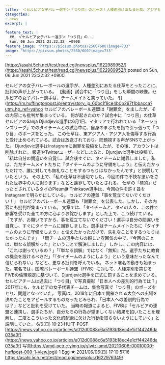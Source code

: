 ```yaml
---
title:  ＜セルビア女子バレー選手＞「つり目」のポーズ！人種差別にあたる仕草、アジア系を侮辱する行為だが「単なる誤解」と説明...★3  
categories:
- news
excerpt: |
  
feature_text: |
  ##  ＜セルビア女子バレー選手＞「つり目」の...
  Sun, 06 Jun 2021 23:32:32  +0900
feature_image: "https://picsum.photos/2560/600?image=733"
image: "https://picsum.photos/2560/600?image=733"
---
```


[https://asahi.5ch.net/test/read.cgi/newsplus/1622989952/](https://asahi.5ch.net/test/read.cgi/newsplus/1622989952/)
posted on Sun, 06 Jun 2021 23:32:32  +0900

<!--more-->

セルビアの女子バレーボールの選手が、人種差別にあたる仕草をとったことに、批判の声が上がっている。 【動画】試合中に「つり目」をした瞬間の映像。セルビアの女子バレー選手は、チームメイトと笑っていた。 ![](https://m.huffingtonpost.jp/entry/story_jp_60bc1f9ce4b0b297f1bbacca?utm_hp_ref=yahoo セルビアのバレーボール連盟は「謝罪文」を出したが、その内容にも批判が集まっている。 何が起きたのか？試合中に「つり目」の仕草 セルビアのSanja Djurdjevic選手は6月1日、イタリアで行われている「ネーションズリーグ」でのタイチームとの試合中に、自身のまぶたを指で引っ張って「つり目」のポーズをとった。 この仕草は、東アジア人・アジア人を侮辱する行為と受け止められている。試合は放送されており、問題視する声がSNSで上がった。 Djurdjevic選手はInstagramに謝罪を投稿をしたが、その後、アカウントは削除された。 報道やTwitterユーザーなどによると、Djurdjevic選手は投稿で、「私は自分の間違いを自覚し、試合後すぐに、タイチームに謝罪しました。私は、ただチームメイトたちに『タイチームのように守備をしよう』と伝えたかっただけで、誰に対しても無礼なことをするつもりはなかったんです」と説明していたという。 その上で、「私の仕草は不適切でした。今回の件で不快な思いをされた世界中の人に謝ります」などと謝罪していたとされる。 仕草の「標的」だったとされているタイのPleumjit Thinkaow選手は、今回の件を許す旨をInstagramで明らかにしている。 セルビアの連盟「事を荒立てないでください！」 セルビアのバレーボール連盟も「謝罪文」を公表した。しかし、その内容にも批判が集まっている。 文章では、「タイチームと、タイの人々、この件で影響を受けた全ての方に心よりお詫びします」とした上で、こう続けている。 「ですが、お願いですから、事を荒立てないでください！選手は自分の間違いを自覚し、すぐにタイチームに謝罪しました。選手はチームメイトたちに『タイチームのように守備をしよう』と伝えたかっただけで、失礼なことをするつもりはなかったんです」 「両チームの選手たちの親しい雰囲気の中で、『今回のことは、単なる誤解だった』ということで解決しました」 しかし、この内容には、「これは謝っているの？」「『単なる誤解』ではなく『無知』だ。選手たちに教育の機会を設けるべきだ」「『タイチームのようにしよう』という意味だったなんて信じられない」などと、更なる批判を呼んでいる。 ネット署名の動きも始まった。署名では、国際バレーボール連盟（FIVB）に対して、人種差別を禁じるFIVBの倫理規定に基づいて、Djurdjevic選手を正式に罰することを求めている。 セルビアチームは過去に「つり目」で写真撮影「日本人への差別的行為では？」 2017年にも、セルビアの女子代表チームは、集合写真で「つり目」のポーズをとり、問題となっていた。 写真は、2018年に日本で開催される大会への出場を決めたことをアピールするものだったとみられ、「日本人への差別的行為では？」などと批判を受けていた。 当時の報道によると、FIVBは「セルビアの連盟と連携し、選手たちが、自分たちの行為が望ましくない結果を招いたことを理解し、二度とこういった文化的配慮に欠けた行動を取らないようにしていく」と説明していた。 6/6(日) 10:23 HUFF POST [https://news.yahoo.co.jp/articles/a012d0088c6a5193b18ec4e1cff44246da035a3f](https://news.yahoo.co.jp/articles/a012d0088c6a5193b18ec4e1cff44246da035a3f) 写真[https://amd-pctr.c.yimg.jp/r/iwiz-amd/20210606-00010000-huffpost-000-1-view.jpg)](https://amd-pctr.c.yimg.jp/r/iwiz-amd/20210606-00010000-huffpost-000-1-view.jpg)) 1 Egg ★ 2021/06/06(日) 17:10:57.16 https://asahi.5ch.net/test/read.cgi/newsplus/1622976349/
